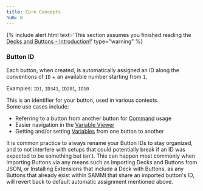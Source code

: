 ```yaml
---
title: Core Concepts
num: 0
---
```


{% include alert.html text='This section assumes you finished reading the <a href="decks-and-buttons/introduction">Decks and Buttons - Introduction</a>!' type="warning" %}

### Button ID

Each button, when created, is automatically assigned an ID along the conventions of `ID` + an available number starting from `1`.

Examples: `ID1`, `ID341`, `ID201`, `ID10`

This is an identifier for your button, used in various contexts.\
Some use cases include:

- Referring to a button from another button for [Command](#placeholder) usage
- Easier navigation in the [Variable Viewer](#placeholder)
- Getting and/or setting [Variables](#placeholder) from one button to another

It is common practice to always rename your Button IDs to stay organized, and to not interfere with setups that could potentially break if an ID was expected to be something but isn't. This can happen most commonly when Importing Buttons via any means such as Importing Decks and Buttons from JSON, or Installing Extensions that include a Deck with Buttons, as any Buttons that already exist within SAMMI that share an imported button's ID, will revert back to default automatic assignment mentioned above.
